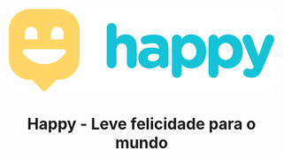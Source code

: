 <div align="center">
  <img src="https://github.com/gabrielloppes/nlw/blob/master/.github/logo-github.svg">
  <h1>Happy - Leve felicidade para o mundo</h1>
</div>
